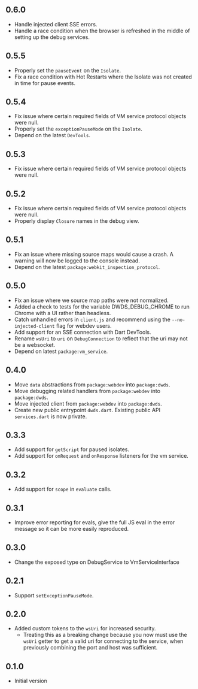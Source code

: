 ## 0.6.0

- Handle injected client SSE errors.
- Handle a race condition when the browser is refreshed in the middle of setting
  up the debug services.

## 0.5.5

- Properly set the `pauseEvent` on the `Isolate`.
- Fix a race condition with Hot Restarts where the Isolate was not created in
  time for pause events.

## 0.5.4

- Fix issue where certain required fields of VM service protocol objects were
  null.
- Properly set the `exceptionPauseMode` on the `Isolate`.
- Depend on the latest `DevTools`.

## 0.5.3

- Fix issue where certain required fields of VM service protocol objects were
  null.

## 0.5.2

- Fix issue where certain required fields of VM service protocol objects were
  null.
- Properly display `Closure` names in the debug view.

## 0.5.1

- Fix an issue where missing source maps would cause a crash. A warning will
  now be logged to the console instead.
- Depend on the latest `package:webkit_inspection_protocol`.

## 0.5.0

- Fix an issue where we source map paths were not normalized.
- Added a check to tests for the variable DWDS_DEBUG_CHROME to run Chrome with a
  UI rather than headless.
- Catch unhandled errors in `client.js` and recommend using the
  `--no-injected-client` flag for webdev users.
- Add support for an SSE connection with Dart DevTools.
- Rename `wsUri` to `uri` on `DebugConnection` to reflect that the uri may not
  be a websocket.
- Depend on latest `package:vm_service`.

## 0.4.0

- Move `data` abstractions from `package:webdev` into `package:dwds`.
- Move debugging related handlers from `package:webdev` into `package:dwds`.
- Move injected client from `package:webdev` into `package:dwds`.
- Create new public entrypoint `dwds.dart`. Existing public API `services.dart`
  is now private.

## 0.3.3

- Add support for `getScript` for paused isolates.
- Add support for `onRequest` and `onResponse` listeners for the vm service.

## 0.3.2

- Add support for `scope` in `evaluate` calls.

## 0.3.1

- Improve error reporting for evals, give the full JS eval in the error message
  so it can be more easily reproduced.

## 0.3.0

- Change the exposed type on DebugService to VmServiceInterface

## 0.2.1

- Support `setExceptionPauseMode`.

## 0.2.0

- Added custom tokens to the `wsUri` for increased security.
  - Treating this as a breaking change because you now must use the `wsUri`
    getter to get a valid uri for connecting to the service, when previously
    combining the port and host was sufficient.

## 0.1.0

- Initial version
